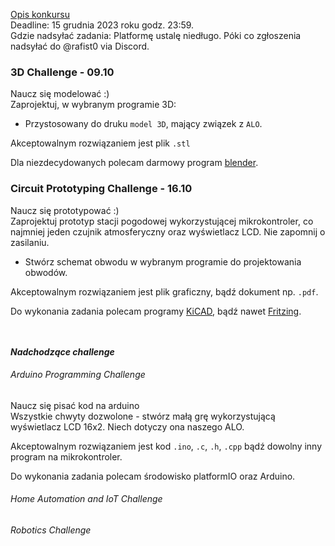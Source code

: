 [Opis konkursu](./mini-competition.md)<br/>
Deadline: 15 grudnia 2023 roku godz. 23:59.<br/>
Gdzie nadsyłać zadania: Platformę ustalę niedługo. Póki co zgłoszenia nadsyłać do @rafist0 via Discord.

### 3D Challenge - 09.10
Naucz się modelować :)<br/>
Zaprojektuj, w wybranym programie 3D:
- Przystosowany do druku `model 3D`, mający związek z `ALO`.

Akceptowalnym rozwiązaniem jest plik `.stl`

Dla niezdecydowanych polecam darmowy program [blender](https://www.blender.org/).

### Circuit Prototyping Challenge - 16.10
Naucz się prototypować :)<br/>
Zaprojektuj prototyp stacji pogodowej wykorzystującej mikrokontroler, co najmniej jeden czujnik atmosferyczny oraz wyświetlacz LCD. Nie zapomnij o zasilaniu.
- Stwórz schemat obwodu w wybranym programie do projektowania obwodów.

Akceptowalnym rozwiązaniem jest plik graficzny, bądź dokument np. `.pdf`.

Do wykonania zadania polecam programy [KiCAD](https://www.kicad.org/), bądź nawet [Fritzing](https://fritzing.org/).

<br/><br/>
***Nadchodzące challenge***

###### Arduino Programming Challenge
Naucz się pisać kod na arduino<br/>
Wszystkie chwyty dozwolone - stwórz małą grę wykorzystującą wyświetlacz LCD 16x2. Niech dotyczy ona naszego ALO.

Akceptowalnym rozwiązaniem jest kod `.ino`, `.c`, `.h`, `.cpp` bądź dowolny inny program na mikrokontroler.

Do wykonania zadania polecam środowisko platformIO oraz Arduino.

###### Home Automation and IoT Challenge
###### Robotics Challenge